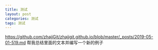 ```yaml
---
title: 测试
layout: post
categories: 测试
tags: 测试
---
```


https://github.com/zhajjGit/zhajjgit.github.io/blob/master/_posts/2019-05-01-519.md
帮我总结里面的文本并编写一个新的例子
